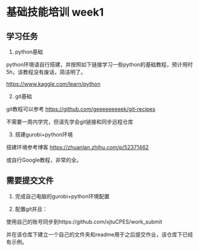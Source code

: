 # 基础技能培训 week1



## 学习任务

1. python基础

python环境请自行搭建，并按照如下链接学习一些python的基础教程，预计用时5h，该教程没有废话，简洁明了。

https://www.kaggle.com/learn/python



2. git基础

git教程可以参考 https://github.com/geeeeeeeeek/git-recipes

不需要一周内学完，但请先学会git链接和同步远程仓库



3. 搭建gurobi+python环境


搭建环境参考博客 https://zhuanlan.zhihu.com/p/52371462

或自行Google教程，非常的全。



## 需要提交文件


1. 完成自己电脑的gurobi+python环境配置


2. 配置git并且：

使用自己的账号同步到https://github.com/xjtuCPES/work_submit

并在该仓库下建立一个自己的文件夹和readme用于之后提交作业，该仓库下已经有示例。
